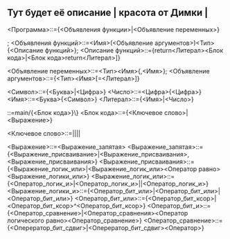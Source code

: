 ## Тут будет её описание | красота от Димки | <main>

<Программа>::={<Объявления функции>|<Объявление переменных>}<main>;
<Объявления функций>::=<Имя>(<Объявление аргументов>)<Тип>\{<Описание функций>\};
<Описание функций>::={return<Литерал><Блок кода>|<Блок кода>return<Литерал>]}

<Объявление переменных>::=<Тип><Имя>{,<Имя>};
<Объявление аргументов>::={<Тип><Имя>[\=<Литерал>]}

<Символ>::={<Буква>|<Цифра>}
<Число>::=<Цифра>{<Цифра>}
<Имя>::=<Буква>{<Символ>}
<Литерал>::={<Имя>|<Число>}

<main>::=main/{<Блок кода>}\}
<Блок кода>::={<Ключевое слово>|<Выражение>}

<Ключевое слово>::=<WHILE>|<FOR>|<BETWIN>|<IF>|<SWITCH>

<Выражение>::=<Выражение_запятая>
<Выражение_запятая>::={<Выражение_присваивание>|<Выражение_присваивания>,<Выражение_присваивания>}
<Выражение_присваивания>::={<Выражение_логик_или>|<Выражение_логик_или><Оператор равно><Выражение_логики_или>}
<Выражение_логик_или>::={<Оператор_логик_и>|<Оператор_логик_и>\||<Оператор_логик_и>}
<Выражение_логики_и>::={<Оператор_бит_или>|<Оператор_бит_или>\|<Оператор_бит_или>}
<Оператор_бит_или>::={<Оператор_бит_ксор>|<Оператор_бит_ксор>\^<Оператор_бит_ксор>}
<Оператор_бит_и>::={<Оператор_сравнение>|<Оператор_сравнения><Оператор логического равно><Оператор_сравнение>}
<Оператор_сравнение>::={<Оперератор_бит_сдвиг>|<Оперератор_бит_сдвиг><Оператор>}




